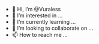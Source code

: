 - 👋 Hi, I’m @Vuraless
- 👀 I’m interested in ...
- 🌱 I’m currently learning ...
- 💞️ I’m looking to collaborate on ...
- 📫 How to reach me ...

<!---
Vuraless/Vuraless is a ✨ special ✨ repository because its `README.md` (this file) appears on your GitHub profile.
You can click the Preview link to take a look at your changes.
--->
